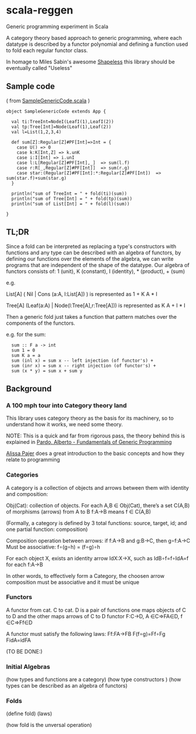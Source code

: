 scala-reggen
============

Generic programming experiment in Scala

A category theory based approach to generic programming, where each datatype is described by a functor polynomial and defining a function used to fold each regular functor class.

In homage to Miles Sabin's awesome [Shapeless](https://github.com/milessabin/shapeless) this library should be eventually called "Useless"

Sample code
-----------
( from [SampleGenericCode.scala](./blob/master/src/main/scala/reggen/SampleGenericCode.scala) )  
```
object SampleGenericCode extends App {

  val ti:TreeInt=NodeI(LeafI(1),LeafI(2))
  val tp:Tree[Int]=Node(Leaf(1),Leaf(2))
  val l=List(1,2,3,4)

  def sum[Z]:Regular[Z]#PF[Int]=>Int = {
    case U() => 0
    case k:K[Int,Z] => k.unK
    case i:I[Int] => i.unI
    case l:L[Regular[Z]#PF[Int],_]  => sum(l.f)
    case r:R[_,Regular[Z]#PF[Int]]  => sum(r.g)
    case star:(Regular[Z]#PF[Int]:*:Regular[Z]#PF[Int])  => sum(star.f)+sum(star.g)
  }
  
  println("sum of TreeInt = " + fold(ti)(sum))
  println("sum of Tree[Int] = " + fold(tp)(sum))
  println("sum of List[Int] = " + fold(l)(sum))

}
```

TL;DR
-----
Since a fold can be interpreted as replacing a type's constructors with functions and any type can be described with an algebra of functors, by defining our functions over the elements of the algebra, we can write programs that are independent of the shape of the datatype. 
Our algebra of functors consists of:
1 (unit), K (constant), I (identity), * (product), + (sum)
 
e.g.

List\[A\] ( Nil | Cons (a:A, l:List\[A\]) ) is represented as 1 + K A * I

Tree\[A\] (Leaf(a:A) |  Node(l:Tree\[A\],r:Tree\[A\])) is represented as K A + I * I

Then a generic fold just takes a function that pattern matches over the components of the functors.

e.g. for the sum:
```
  sum :: F a -> int
  sum 1 = 0
  sum K a = a
  sum (inl x) = sum x -- left injection (of functor's) +
  sum (inr x) = sum x -- right injection (of functor's) +
  sum (x * y) = sum x + sum y 
```

Background
----------

### A 100 mph tour into Category theory land

This library uses category theory as the basis for its machinery, so to understand how it works, we need some theory.

NOTE: This is a quick and far from rigorous pass, the theory behind this is explained in [Pardo, Alberto - Fundamentals of Generic Programming](http://www.fing.edu.uy/inco/cursos/proggen/Papers/FGP.pdf.gz)

[Alissa Pajer](http://alissapajer.github.io/conferenceslides/craftconf2014/#/) does a great introduction to the basic concepts and how they relate to programming

### Categories
A category is a collection of objects and arrows between them with identity and composition:

Obj(Cat): collection of objects.
For each A,B ∈ Obj(Cat), there’s a set C(A,B) of morphisms (arrows) from A to B
f:A→B means f ∈ C(A,B)

(Formally, a category is defined by 3 total functions: source, target, id;  and one partial function: composition)

Composition operation between arrows:
if f:A→B and g:B→C, then g∘f:A→C
Must be associative: f∘(g∘h) = (f∘g)∘h

For each object X, exists an identity arrow IdX:X→X, such as IdB∘f=f∘IdA=f for each f:A→B

In other words, to effectively form a Category, the choosen arrow composition must be associative and it must be unique 

### Functors
A functor from cat. C to cat. D is a pair of functions one maps objects of C to D and the other maps arrows of C to D
functor F:C→D, A ∈C⇒FA∈D, f ∈C⇒Ff∈D

A functor must satisfy the following laws:
Ff:FA→FB
F(f∘g)=Ff∘Fg
FidA=idFA

(TO BE DONE:)

### Initial Algebras
(how types and functions are a category)
(how type constructors )
(how types can be described as an algebra of functors)

### Folds

(define fold)
  (laws)

(how fold is the unversal operation)
